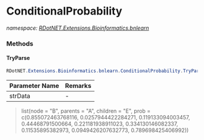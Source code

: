 ﻿# ConditionalProbability
_namespace: [RDotNET.Extensions.Bioinformatics.bnlearn](./index.md)_





### Methods

#### TryParse
```csharp
RDotNET.Extensions.Bioinformatics.bnlearn.ConditionalProbability.TryParse(System.String,System.Int32)
```


|Parameter Name|Remarks|
|--------------|-------|
|strData|-|

>   
>  list(node = "B", parents = "A", children = "E", prob = c(0.855072463768116, 0.0257944422284271, 0.119133094003457, 0.44468791500664, 0.221181938911023, 0.334130146082337, 0.11535895382973, 0.0949426207632773, 0.789698425406992))
>  


